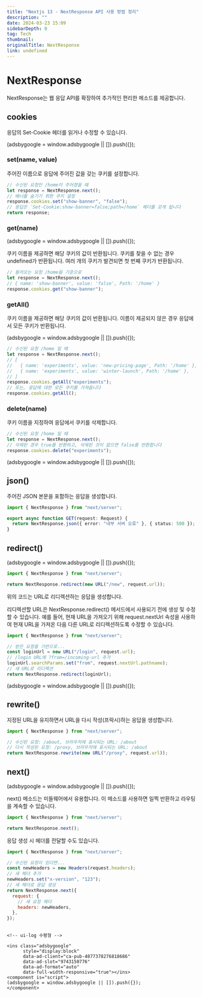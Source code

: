 ```yaml
---
title: "Nextjs 13 - NextResponse API 사용 방법 정리"
description: ""
date: 2024-03-23 15:09
sidebarDepth: 0
tag: Tech
thumbnail:
originalTitle: NextResponse
link: undefined
---
```


# NextResponse

NextResponse는 웹 응답 API를 확장하여 추가적인 편리한 메소드를 제공합니다.

## cookies

응답의 Set-Cookie 헤더를 읽거나 수정할 수 있습니다.

<!-- ui-log 수평형 -->

<ins class="adsbygoogle"
      style="display:block"
      data-ad-client="ca-pub-4877378276818686"
      data-ad-slot="9743150776"
      data-ad-format="auto"
      data-full-width-responsive="true"></ins>
<component is="script">
(adsbygoogle = window.adsbygoogle || []).push({});
</component>

### set(name, value)

주어진 이름으로 응답에 주어진 값을 갖는 쿠키를 설정합니다.

```js
// 수신된 요청인 /home이 주어졌을 때
let response = NextResponse.next();
// 배너를 숨기기 위한 쿠키 설정
response.cookies.set("show-banner", "false");
// 응답은 `Set-Cookie:show-banner=false;path=/home` 헤더를 갖게 됩니다
return response;
```

### get(name)

<!-- ui-log 수평형 -->

<ins class="adsbygoogle"
      style="display:block"
      data-ad-client="ca-pub-4877378276818686"
      data-ad-slot="9743150776"
      data-ad-format="auto"
      data-full-width-responsive="true"></ins>
<component is="script">
(adsbygoogle = window.adsbygoogle || []).push({});
</component>

쿠키 이름을 제공하면 해당 쿠키의 값이 반환됩니다. 쿠키를 찾을 수 없는 경우 undefined가 반환됩니다. 여러 개의 쿠키가 발견되면 첫 번째 쿠키가 반환됩니다.

```js
// 들어오는 요청 /home을 기준으로
let response = NextResponse.next();
// { name: 'show-banner', value: 'false', Path: '/home' }
response.cookies.get("show-banner");
```

### getAll()

쿠키 이름을 제공하면 해당 쿠키의 값이 반환됩니다. 이름이 제공되지 않은 경우 응답에서 모든 쿠키가 반환됩니다.

<!-- ui-log 수평형 -->

<ins class="adsbygoogle"
      style="display:block"
      data-ad-client="ca-pub-4877378276818686"
      data-ad-slot="9743150776"
      data-ad-format="auto"
      data-full-width-responsive="true"></ins>
<component is="script">
(adsbygoogle = window.adsbygoogle || []).push({});
</component>

```js
// 수신된 요청 /home 일 때
let response = NextResponse.next();
// [
//   { name: 'experiments', value: 'new-pricing-page', Path: '/home' },
//   { name: 'experiments', value: 'winter-launch', Path: '/home' },
// ]
response.cookies.getAll("experiments");
// 또는, 응답에 대한 모든 쿠키를 가져옵니다
response.cookies.getAll();
```

### delete(name)

쿠키 이름을 지정하여 응답에서 쿠키를 삭제합니다.

```js
// 수신된 요청 /home 일 때
let response = NextResponse.next();
// 삭제된 경우 true를 반환하고, 삭제된 것이 없으면 false를 반환합니다
response.cookies.delete("experiments");
```

<!-- ui-log 수평형 -->

<ins class="adsbygoogle"
      style="display:block"
      data-ad-client="ca-pub-4877378276818686"
      data-ad-slot="9743150776"
      data-ad-format="auto"
      data-full-width-responsive="true"></ins>
<component is="script">
(adsbygoogle = window.adsbygoogle || []).push({});
</component>

## json()

주어진 JSON 본문을 포함하는 응답을 생성합니다.

```typescript
import { NextResponse } from "next/server";

export async function GET(request: Request) {
  return NextResponse.json({ error: "내부 서버 오류" }, { status: 500 });
}
```

## redirect()

<!-- ui-log 수평형 -->

<ins class="adsbygoogle"
      style="display:block"
      data-ad-client="ca-pub-4877378276818686"
      data-ad-slot="9743150776"
      data-ad-format="auto"
      data-full-width-responsive="true"></ins>
<component is="script">
(adsbygoogle = window.adsbygoogle || []).push({});
</component>

```js
import { NextResponse } from "next/server";

return NextResponse.redirect(new URL("/new", request.url));
```

위의 코드는 URL로 리디렉션하는 응답을 생성합니다.

리디렉션할 URL은 NextResponse.redirect() 메서드에서 사용되기 전에 생성 및 수정할 수 있습니다. 예를 들어, 현재 URL을 가져오기 위해 request.nextUrl 속성을 사용하여 현재 URL을 가져온 다음 다른 URL로 리디렉션하도록 수정할 수 있습니다.

```js
import { NextResponse } from "next/server";

// 받은 요청을 기반으로...
const loginUrl = new URL("/login", request.url);
// /login URL에 ?from=/incoming-url 추가
loginUrl.searchParams.set("from", request.nextUrl.pathname);
// 새 URL로 리디렉션
return NextResponse.redirect(loginUrl);
```

<!-- ui-log 수평형 -->

<ins class="adsbygoogle"
      style="display:block"
      data-ad-client="ca-pub-4877378276818686"
      data-ad-slot="9743150776"
      data-ad-format="auto"
      data-full-width-responsive="true"></ins>
<component is="script">
(adsbygoogle = window.adsbygoogle || []).push({});
</component>

## rewrite()

지정된 URL을 유지하면서 URL을 다시 작성(프락시)하는 응답을 생성합니다.

```js
import { NextResponse } from "next/server";

// 수신된 요청: /about, 브라우저에 표시되는 URL: /about
// 다시 작성된 요청: /proxy, 브라우저에 표시되는 URL: /about
return NextResponse.rewrite(new URL("/proxy", request.url));
```

## next()

<!-- ui-log 수평형 -->

<ins class="adsbygoogle"
      style="display:block"
      data-ad-client="ca-pub-4877378276818686"
      data-ad-slot="9743150776"
      data-ad-format="auto"
      data-full-width-responsive="true"></ins>
<component is="script">
(adsbygoogle = window.adsbygoogle || []).push({});
</component>

next() 메소드는 미들웨어에서 유용합니다. 이 메소드를 사용하면 일찍 반환하고 라우팅을 계속할 수 있습니다.

```js
import { NextResponse } from "next/server";

return NextResponse.next();
```

응답 생성 시 헤더를 전달할 수도 있습니다.

```js
import { NextResponse } from "next/server";

// 수신된 요청이 있다면...
const newHeaders = new Headers(request.headers);
// 새 헤더 추가
newHeaders.set("x-version", "123");
// 새 헤더로 응답 생성
return NextResponse.next({
  request: {
    // 새 요청 헤더
    headers: newHeaders,
  },
});
```

```

<!-- ui-log 수평형 -->

<ins class="adsbygoogle"
      style="display:block"
      data-ad-client="ca-pub-4877378276818686"
      data-ad-slot="9743150776"
      data-ad-format="auto"
      data-full-width-responsive="true"></ins>
<component is="script">
(adsbygoogle = window.adsbygoogle || []).push({});
</component>
```
